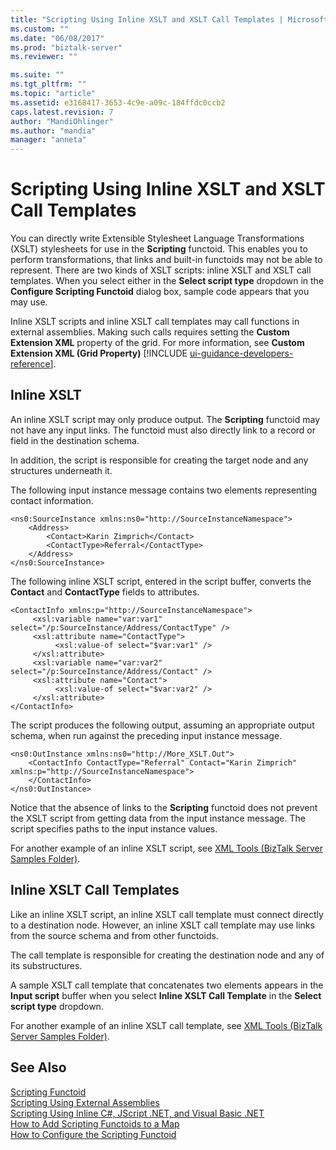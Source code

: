 ```yaml
---
title: "Scripting Using Inline XSLT and XSLT Call Templates | Microsoft Docs"
ms.custom: ""
ms.date: "06/08/2017"
ms.prod: "biztalk-server"
ms.reviewer: ""

ms.suite: ""
ms.tgt_pltfrm: ""
ms.topic: "article"
ms.assetid: e3168417-3653-4c9e-a09c-184ffdc0ccb2
caps.latest.revision: 7
author: "MandiOhlinger"
ms.author: "mandia"
manager: "anneta"
---
```

# Scripting Using Inline XSLT and XSLT Call Templates
You can directly write Extensible Stylesheet Language Transformations (XSLT) stylesheets for use in the **Scripting** functoid. This enables you to perform transformations, that links and built-in functoids may not be able to represent. There are two kinds of XSLT scripts: inline XSLT and XSLT call templates. When you select either in the **Select script type** dropdown in the **Configure Scripting Functoid** dialog box, sample code appears that you may use.  
  
 Inline XSLT scripts and inline XSLT call templates may call functions in external assemblies. Making such calls requires setting the <strong>Custom Extension XML</strong> property of the grid. For more information, see <strong>Custom Extension XML (Grid Property)</strong> [!INCLUDE [ui-guidance-developers-reference](../includes/ui-guidance-developers-reference.md)].
  
## Inline XSLT  
 An inline XSLT script may only produce output. The **Scripting** functoid may not have any input links. The functoid must also directly link to a record or field in the destination schema.  
  
 In addition, the script is responsible for creating the target node and any structures underneath it.  
  
 The following input instance message contains two elements representing contact information.  
  
```  
<ns0:SourceInstance xmlns:ns0="http://SourceInstanceNamespace">  
    <Address>  
        <Contact>Karin Zimprich</Contact>  
        <ContactType>Referral</ContactType>  
    </Address>  
</ns0:SourceInstance>  
```  
  
 The following inline XSLT script, entered in the script buffer, converts the **Contact** and **ContactType** fields to attributes.  
  
```  
<ContactInfo xmlns:p="http://SourceInstanceNamespace">  
     <xsl:variable name="var:var1" select="/p:SourceInstance/Address/ContactType" />  
     <xsl:attribute name="ContactType">  
          <xsl:value-of select="$var:var1" />  
     </xsl:attribute>  
     <xsl:variable name="var:var2" select="/p:SourceInstance/Address/Contact" />  
     <xsl:attribute name="Contact">  
          <xsl:value-of select="$var:var2" />  
     </xsl:attribute>  
</ContactInfo>  
```  
  
 The script produces the following output, assuming an appropriate output schema, when run against the preceding input instance message.  
  
```  
<ns0:OutInstance xmlns:ns0="http://More_XSLT.Out">  
    <ContactInfo ContactType="Referral" Contact="Karin Zimprich" xmlns:p="http://SourceInstanceNamespace">  
    </ContactInfo>  
</ns0:OutInstance>  
```  
  
 Notice that the absence of links to the **Scripting** functoid does not prevent the XSLT script from getting data from the input instance message. The script specifies paths to the input instance values.  
  
 For another example of an inline XSLT script, see [XML Tools (BizTalk Server Samples Folder)](../core/xml-tools-biztalk-server-samples-folder.md).  
  
## Inline XSLT Call Templates  
 Like an inline XSLT script, an inline XSLT call template must connect directly to a destination node. However, an inline XSLT call template may use links from the source schema and from other functoids.  
  
 The call template is responsible for creating the destination node and any of its substructures.  
  
 A sample XSLT call template that concatenates two elements appears in the **Input script** buffer when you select **Inline XSLT Call Template** in the **Select script type** dropdown.  
  
 For another example of an inline XSLT call template, see [XML Tools (BizTalk Server Samples Folder)](../core/xml-tools-biztalk-server-samples-folder.md).  
  
## See Also  
 [Scripting Functoid](../core/scripting-functoid.md)   
 [Scripting Using External Assemblies](../core/scripting-using-external-assemblies.md)   
 [Scripting Using Inline C#, JScript .NET, and Visual Basic .NET](../core/scripting-using-inline-csharp-jscript-net-and-visual-basic-net.md)   
 [How to Add Scripting Functoids to a Map](../core/how-to-add-scripting-functoids-to-a-map.md)   
 [How to Configure the Scripting Functoid](../core/how-to-configure-the-scripting-functoid.md)